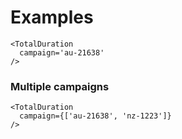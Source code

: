 # Examples

```
<TotalDuration
  campaign='au-21638'
/>
```

### Multiple campaigns

```
<TotalDuration
  campaign={['au-21638', 'nz-1223']}
/>
```
